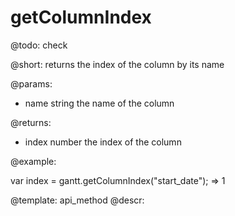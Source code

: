 getColumnIndex
=============

@todo:
	check 

@short:
	returns the index of the column by its name

@params:
- name		string			the name of the column

@returns:
- index		number			the index of the column

@example:

var index = gantt.getColumnIndex("start_date"); => 1

@template:	api_method
@descr:


